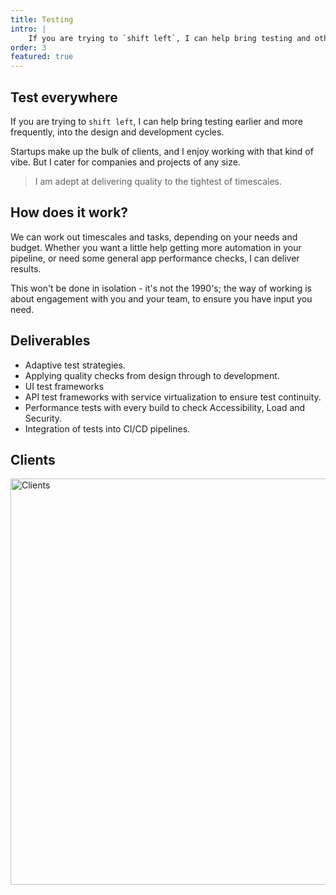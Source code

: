 ```yaml
---
title: Testing
intro: |
    If you are trying to `shift left`, I can help bring testing and other quality measures into the design and development cycles. Quality assurance and testing in heart of the pipeline.
order: 3
featured: true
---
```

<!-- 
<picture>
    <img src="/assets/img/qe.png" alt="EvaluAgent product pattern library intro page, showing a folder system containing the patterns and documenting things such as pattern status labels" width="800" loading="lazy" decoding="async" />
</picture> -->

## Test everywhere

If you are trying to `shift left`, I can help bring testing earlier and more frequently, into the design and development cycles.

Startups make up the bulk of clients, and I enjoy working with that kind of vibe. But I cater for companies and projects of any size. 

> I am adept at delivering quality to the tightest of timescales.

## How does it work?

We can work out timescales and tasks, depending on your needs and budget. Whether you want a little help getting more automation in your pipeline, or need some general app performance checks, I can deliver results. 

This won't be done in isolation - it's not the 1990's; the way of working is about engagement with you and your team, to ensure you have input you need.

## Deliverables

- Adaptive test strategies.
- Applying quality checks from design through to development.
- UI test frameworks
- API test frameworks with service virtualization to ensure test continuity.
- Performance tests with every build to check Accessibility, Load and Security.
- Integration of tests into CI/CD pipelines.

## Clients

<!-- <section class="table-container" tabindex="0" aria-labelledby="caption">
    <table>
        <tr>
            <td>
                <ul>
                    <li>Acorn Compliance</li>
                    <li>bet365</li>
                    <li>Ceta Insurance</li>
                    <li>CGI</li>
                    <li>DocComs</li>
                    <li>Transform UK</li>
                    <li>Tele2</li>
                    <li>i2N</li>
                    <li>Wowcher</li>
                    <li>TNT</li>
                    <li>Hiveworks</li>
                    <li>KPMG</li>
                    <li>Digital Jigsaw</li>
                    <li>Digitas</li>
                </ul>
            </td>
            <td>
                <ul>
                    <li>Sohnar</li>
                    <li>Fortune Cookie</li>
                    <li>TixMe</li>
                    <li>Spotless</li>
                    <li>Pearson</li>
                    <li>Incisive Media</li>
                    <li>Skills for Work</li>
                    <li>Elvis</li>
                    <li>BSi</li>
                    <li>EMap</li>
                    <li>BOC Gases</li>
                    <li>Disney</li>
                    <li>Nike</li>
                    <li>Seven</li>
                </ul>
            </td>
            <td>
                <ul>
                    <li>BBC</li>
                    <li>Telefónica UK</li>
                    <li>Avison Young</li>
                    <li>Multex</li>
                    <li>Sony (SCEE)</li>
                    <li>Rufus Leonard</li>
                    <li>Misys</li>
                    <li>Reuters</li>
                    <li>Gouden Gids</li>
                    <li>Hess</li>
                    <li>Citibank</li>
                    <li>Perot Systems</li>
                    <li>Unisys</li>
                    <li>Sema</li>
                </ul>
            </td>
        </tr>
    </table>
</section> -->

<picture>
    <img src="/assets/img/clients2.png" alt="Clients" width="650" decoding="async" />
</picture>
